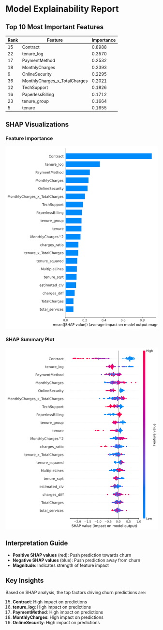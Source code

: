 
# Model Explainability Report

## Top 10 Most Important Features

| Rank | Feature | Importance |
|------|---------|------------|
| 15 | Contract | 0.8988 |
| 22 | tenure_log | 0.3570 |
| 17 | PaymentMethod | 0.2532 |
| 18 | MonthlyCharges | 0.2393 |
| 9 | OnlineSecurity | 0.2295 |
| 36 | MonthlyCharges_x_TotalCharges | 0.2021 |
| 12 | TechSupport | 0.1826 |
| 16 | PaperlessBilling | 0.1712 |
| 23 | tenure_group | 0.1664 |
| 5 | tenure | 0.1655 |

## SHAP Visualizations

### Feature Importance
![Feature Importance](feature_importance.png)

### SHAP Summary Plot
![SHAP Summary](shap_summary.png)

## Interpretation Guide

- **Positive SHAP values** (red): Push prediction towards churn
- **Negative SHAP values** (blue): Push prediction away from churn
- **Magnitude**: Indicates strength of feature impact

## Key Insights

Based on SHAP analysis, the top factors driving churn predictions are:

15. **Contract**: High impact on predictions
22. **tenure_log**: High impact on predictions
17. **PaymentMethod**: High impact on predictions
18. **MonthlyCharges**: High impact on predictions
9. **OnlineSecurity**: High impact on predictions
